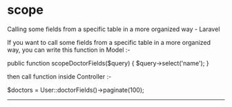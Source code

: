 # scope

<!-- Contenuto migrato da _docs/scope.txt -->

Calling some fields from a specific table in a more organized way - Laravel

If you want to call some fields from a specific table in a more organized way, you can write this function in Model :-

public function scopeDoctorFields($query)
{
$query->select('name');
}

then call function inside Controller :-

$doctors = User::doctorFields()->paginate(100);

--------------------------------------------------------------------------------------

